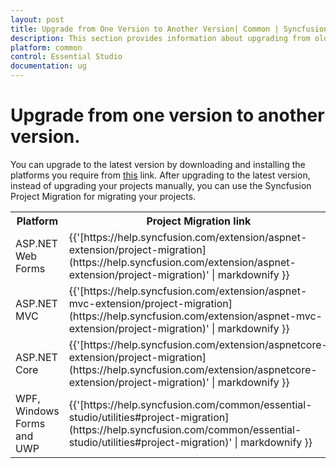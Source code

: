 ```yaml
---
layout: post
title: Upgrade from One Version to Another Version| Common | Syncfusion
description: This section provides information about upgrading from older Essential Studio version to a newer version
platform: common
control: Essential Studio
documentation: ug
---
```


# Upgrade from one version to another version.

You can upgrade to the latest version by downloading and installing the platforms you require from [this](https://www.syncfusion.com/downloads/latest-version) link. After upgrading to the latest version, instead of upgrading your projects manually, you can use the Syncfusion Project Migration for migrating your projects. 

<table>
<tr>
<th>
Platform</th><th>
Project Migration link</th></tr>
<tr>
<td>
ASP.NET Web Forms</td><td>
{{'[https://help.syncfusion.com/extension/aspnet-extension/project-migration](https://help.syncfusion.com/extension/aspnet-extension/project-migration)' | markdownify }} </td></tr>
<tr>
<td>
ASP.NET MVC</td><td>
{{'[https://help.syncfusion.com/extension/aspnet-mvc-extension/project-migration](https://help.syncfusion.com/extension/aspnet-mvc-extension/project-migration)' | markdownify }} </td></tr>
<tr>
<td>
ASP.NET Core</td><td>
{{'[https://help.syncfusion.com/extension/aspnetcore-extension/project-migration](https://help.syncfusion.com/extension/aspnetcore-extension/project-migration)' | markdownify }} </td></tr>
<tr>
<td>
WPF, Windows Forms and UWP</td><td>
{{'[https://help.syncfusion.com/common/essential-studio/utilities#project-migration](https://help.syncfusion.com/common/essential-studio/utilities#project-migration)' | markdownify }} </td></tr>
</table>